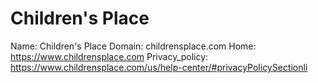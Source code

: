 
# Children's Place

Name: Children's Place
Domain: childrensplace.com
Home: https://www.childrensplace.com
Privacy_policy: https://www.childrensplace.com/us/help-center/#privacyPolicySectionli
